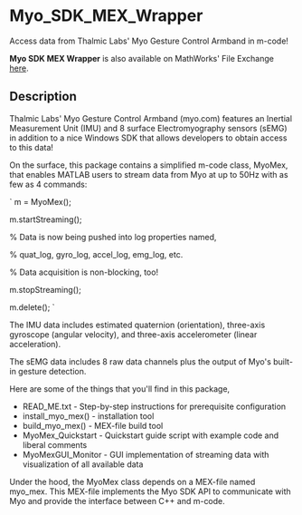 # Myo_SDK_MEX_Wrapper
Access data from Thalmic Labs' Myo Gesture Control Armband in m-code!

**Myo SDK MEX Wrapper** is also available on MathWorks' File Exchange [here](http://www.mathworks.com/matlabcentral/fileexchange/55817-myo-sdk-mex-wrapper).

## Description

Thalmic Labs' Myo Gesture Control Armband (myo.com) features an Inertial Measurement Unit (IMU) and 8 surface Electromyography sensors (sEMG) in addition to a nice Windows SDK that allows developers to obtain access to this data! 

On the surface, this package contains a simplified m-code class, MyoMex, that enables MATLAB users to stream data from Myo at up to 50Hz with as few as 4 commands:

`
m = MyoMex();

m.startStreaming(); 

% Data is now being pushed into log properties named, 

% quat_log, gyro_log, accel_log, emg_log, etc. 

% Data acquisition is non-blocking, too! 

m.stopStreaming(); 

m.delete();
`

The IMU data includes estimated quaternion (orientation), three-axis gyroscope (angular velocity), and three-axis accelerometer (linear acceleration).

The sEMG data includes 8 raw data channels plus the output of Myo's built-in gesture detection.

Here are some of the things that you'll find in this package, 

* READ_ME.txt - Step-by-step instructions for prerequisite configuration 
* install_myo_mex() - installation tool 
* build_myo_mex() - MEX-file build tool 
* MyoMex_Quickstart - Quickstart guide script with example code and liberal comments 
* MyoMexGUI_Monitor - GUI implementation of streaming data with visualization of all available data

Under the hood, the MyoMex class depends on a MEX-file named myo_mex. This MEX-file implements the Myo SDK API to communicate with Myo and provide the interface between C++ and m-code.
